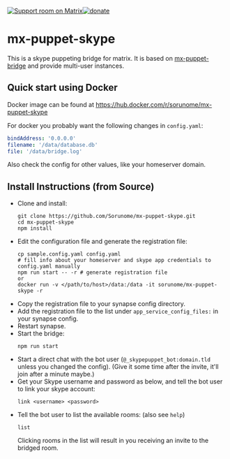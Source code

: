[![Support room on Matrix](https://img.shields.io/matrix/mx-puppet-bridge:sorunome.de.svg?label=%23mx-puppet-bridge%3Asorunome.de&logo=matrix&server_fqdn=sorunome.de)](https://matrix.to/#/#mx-puppet-bridge:sorunome.de)[![donate](https://liberapay.com/assets/widgets/donate.svg)](https://liberapay.com/Sorunome/donate)

# mx-puppet-skype
This is a skype puppeting bridge for matrix. It is based on [mx-puppet-bridge](https://github.com/Sorunome/mx-puppet-bridge) and provide multi-user instances.

## Quick start using Docker

Docker image can be found at https://hub.docker.com/r/sorunome/mx-puppet-skype

For docker you probably want the following changes in `config.yaml`:

```yaml
bindAddress: '0.0.0.0'
filename: '/data/database.db'
file: '/data/bridge.log'
```

Also check the config for other values, like your homeserver domain.

## Install Instructions (from Source)

*   Clone and install:
    ```
    git clone https://github.com/Sorunome/mx-puppet-skype.git
    cd mx-puppet-skype
    npm install
*   Edit the configuration file and generate the registration file:
    ```
    cp sample.config.yaml config.yaml
    # fill info about your homeserver and skype app credentials to config.yaml manually
    npm run start -- -r # generate registration file
    or
    docker run -v </path/to/host>/data:/data -it sorunome/mx-puppet-skype -r
    ```
*   Copy the registration file to your synapse config directory.
*   Add the registration file to the list under `app_service_config_files:` in your synapse config.
*   Restart synapse.
*   Start the bridge:
    ```
    npm run start
    ```
*   Start a direct chat with the bot user (`@_skypepuppet_bot:domain.tld` unless you changed the config).
    (Give it some time after the invite, it'll join after a minute maybe.)
*   Get your Skype username and password as below, and tell the bot user to link your skype account:
    ```
    link <username> <password>
    ```
*   Tell the bot user to list the available rooms: (also see `help`)
    ```
    list
    ```
    Clicking rooms in the list will result in you receiving an invite to the bridged room.
